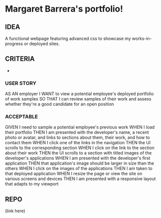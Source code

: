 # Margaret Barrera's portfolio!

## IDEA
A functional webpage featuring advanced css to showcase my works-in-progress or deployed sites.

## CRITERIA 
-
### USER STORY 
AS AN employer
I WANT to view a potential employee's deployed portfolio of work samples
SO THAT I can review samples of their work and assess whether they're a good candidate for an open position
### ACCEPTABLE
GIVEN I need to sample a potential employee's previous work
WHEN I load their portfolio
THEN I am presented with the developer's name, a recent photo or avatar, and links to sections about them, their work, and how to contact them
WHEN I click one of the links in the navigation
THEN the UI scrolls to the corresponding section
WHEN I click on the link to the section about their work
THEN the UI scrolls to a section with titled images of the developer's applications
WHEN I am presented with the developer's first application
THEN that application's image should be larger in size than the others
WHEN I click on the images of the applications
THEN I am taken to that deployed application
WHEN I resize the page or view the site on various screens and devices
THEN I am presented with a responsive layout that adapts to my viewport

## REPO
(link here)